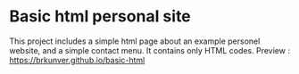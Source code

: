 # Basic html personal site

This project includes a simple html page about an example personel website, and a simple contact menu. It contains only HTML codes.
Preview : https://brkunver.github.io/basic-html

